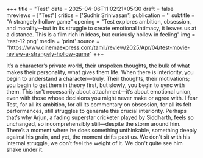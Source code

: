 +++
title = "Test"
date = 2025-04-06T11:02:21+05:30
draft = false
mreviews = ["Test"]
critics = ['Sudhir Srinivasan']
publication = ''
subtitle = "A strangely hollow game"
opening = "Test explores ambition, obsession, and morality—but in its struggle to create emotional intimacy, it leaves us at a distance. This is a film rich in ideas, but curiously hollow in feeling"
img = 'test-12.png'
media = 'print'
source = "https://www.cinemaexpress.com/tamil/review/2025/Apr/04/test-movie-review-a-strangely-hollow-game"
+++

It’s a character’s private world, their unspoken thoughts, the bulk of what makes their personality, what gives them life. When there is interiority, you begin to understand a character—truly. Their thoughts, their motivations; you begin to get them in theory first, but slowly, you begin to sync with them. This isn’t necessarily about attachment—it’s about emotional union, even with those whose decisions you might never make or agree with. I fear Test, for all its ambition, for all its commentary on obsession, for all its felt performances, still struggles to generate this crucial interiority. Perhaps that’s why Arjun, a fading superstar cricketer played by Siddharth, feels so unchanged, so incomprehensibly still—despite the storm around him. There’s a moment where he does something unthinkable, something deeply against his grain, and yet, the moment drifts past us. We don’t sit with his internal struggle, we don’t feel the weight of it. We don't quite see him shake under it.
